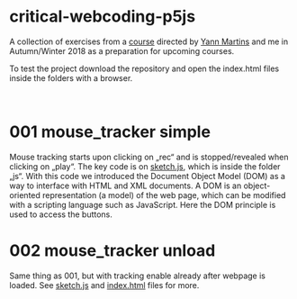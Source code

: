 critical-webcoding-p5js
=======================

A collection of exercises from a
[course](<https://github.com/s4ac/s4ac.github.io/tree/master/classes/2018HS%40HGK_IXDM>
) directed by [Yann Martins](https://github.com/Yyyyaaaannnnoooo) and me in
Autumn/Winter 2018 as a preparation for upcoming courses.

To test the project download the repository and open the index.html files inside
the folders with a browser.

 

001 mouse_tracker simple
========================

Mouse tracking starts upon clicking on „rec“ and is stopped/revealed when
clicking on „play“. The key code is on
[sketch.js](https://github.com/Shintaro-Miyazaki/critical-webcoding-p5js/blob/master/001%20mouse_tracker%20simple/js/sketch.js),
which is inside the folder „js“. With this code we introduced the Document
Object Model (DOM) as a way to interface with HTML and XML documents. A DOM is
an object-oriented representation (a model) of the web page, which can be
modified with a scripting language such as JavaScript. Here the DOM principle is
used to access the buttons.

002 mouse_tracker unload
========================

Same thing as 001, but with tracking enable already after webpage is loaded. See
[sketch.js](https://github.com/Shintaro-Miyazaki/critical-webcoding-p5js/blob/master/002%20mouse_tracker%20onload/js/sketch.js)
and
[index.html](https://github.com/Shintaro-Miyazaki/critical-webcoding-p5js/blob/master/002%20mouse_tracker%20onload/index.html)
files for more.
